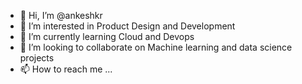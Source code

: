 - 👋 Hi, I’m @ankeshkr
- 👀 I’m interested in Product Design and Development
- 🌱 I’m currently learning Cloud and Devops
- 💞️ I’m looking to collaborate on Machine learning and data science projects
- 📫 How to reach me ...


<!---
ankeshkr/ankeshkr is a ✨ special ✨ repository because its `README.md` (this file) appears on your GitHub profile.
You can click the Preview link to take a look at your changes.
--->

